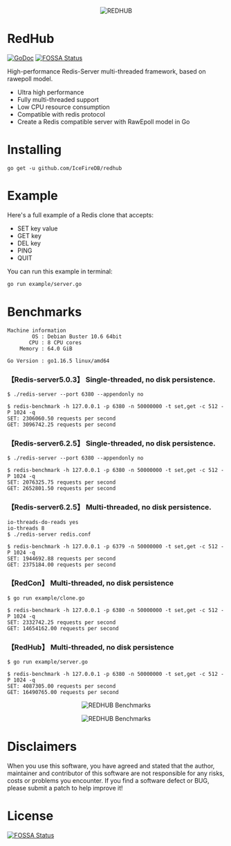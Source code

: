 <!--
 * @Author: gitsrc
 * @Date: 2021-09-24 15:07:31
 * @LastEditors: gitsrc
 * @LastEditTime: 2021-09-27 11:14:43
 * @FilePath: /redhub/README.md
-->
<p align="center">
    <img 
        src="https://user-images.githubusercontent.com/12872991/134626503-c022bb8e-2d5c-4760-a470-f56ff8ef036f.png" 
        border="0" alt="REDHUB">
    <br>
</p>

# RedHub
<a href="https://pkg.go.dev/github.com/IceFireDB/redhub"><img src="https://img.shields.io/badge/api-reference-blue.svg?style=flat-square" alt="GoDoc"></a>
[![FOSSA Status](https://app.fossa.com/api/projects/git%2Bgithub.com%2FIceFireDB%2Fredhub.svg?type=shield)](https://app.fossa.com/projects/git%2Bgithub.com%2FIceFireDB%2Fredhub?ref=badge_shield)

High-performance Redis-Server multi-threaded framework, based on rawepoll model.
* Ultra high performance
* Fully multi-threaded support
* Low CPU resource consumption
* Compatible with redis protocol
* Create a Redis compatible server with RawEpoll model in Go

# Installing

```
go get -u github.com/IceFireDB/redhub
```

# Example

Here's a full example of a Redis clone that accepts:

- SET key value
- GET key
- DEL key
- PING
- QUIT

You can run this example in terminal:

```sh
go run example/server.go
```

# Benchmarks

```
Machine information
        OS : Debian Buster 10.6 64bit 
       CPU : 8 CPU cores
    Memory : 64.0 GiB

Go Version : go1.16.5 linux/amd64

```

### 【Redis-server5.0.3】 Single-threaded, no disk persistence.

```
$ ./redis-server --port 6380 --appendonly no
```
```
$ redis-benchmark -h 127.0.0.1 -p 6380 -n 50000000 -t set,get -c 512 -P 1024 -q
SET: 2306060.50 requests per second
GET: 3096742.25 requests per second
```

### 【Redis-server6.2.5】 Single-threaded, no disk persistence.

```
$ ./redis-server --port 6380 --appendonly no
```
```
$ redis-benchmark -h 127.0.0.1 -p 6380 -n 50000000 -t set,get -c 512 -P 1024 -q
SET: 2076325.75 requests per second
GET: 2652801.50 requests per second
```

### 【Redis-server6.2.5】 Multi-threaded, no disk persistence.

```
io-threads-do-reads yes
io-threads 8
$ ./redis-server redis.conf
```
```
$ redis-benchmark -h 127.0.0.1 -p 6379 -n 50000000 -t set,get -c 512 -P 1024 -q
SET: 1944692.88 requests per second
GET: 2375184.00 requests per second
```

### 【RedCon】 Multi-threaded, no disk persistence

```
$ go run example/clone.go
```
```
$ redis-benchmark -h 127.0.0.1 -p 6380 -n 50000000 -t set,get -c 512 -P 1024 -q
SET: 2332742.25 requests per second
GET: 14654162.00 requests per second
```
### 【RedHub】 Multi-threaded, no disk persistence

```
$ go run example/server.go
```
```
$ redis-benchmark -h 127.0.0.1 -p 6380 -n 50000000 -t set,get -c 512 -P 1024 -q
SET: 4087305.00 requests per second
GET: 16490765.00 requests per second
```

<p align="center">
    <img 
        src="https://user-images.githubusercontent.com/12872991/134836128-423fd389-0fae-4e37-81c2-3b0066ed5f56.png" 
        border="0" alt="REDHUB Benchmarks">
    <br>
</p>


<p align="center">
    <img 
        src="https://user-images.githubusercontent.com/12872991/134836167-37c41c77-d77e-4ca8-96cb-4bab8ab65fa0.png" 
        border="0" alt="REDHUB Benchmarks">
    <br>
</p>


<!--
```
$ redis-benchmark -p 6380 -t set,get -n 10000000 -q -P 512 -c 512
SET: 2840909.00 requests per second
GET: 5643341.00 requests per second
```
-->

# Disclaimers
When you use this software, you have agreed and stated that the author, maintainer and contributor of this software are not responsible for any risks, costs or problems you encounter. If you find a software defect or BUG, ​​please submit a patch to help improve it!

# License
[![FOSSA Status](https://app.fossa.com/api/projects/git%2Bgithub.com%2FIceFireDB%2Fredhub.svg?type=large)](https://app.fossa.com/projects/git%2Bgithub.com%2FIceFireDB%2Fredhub?ref=badge_large)
